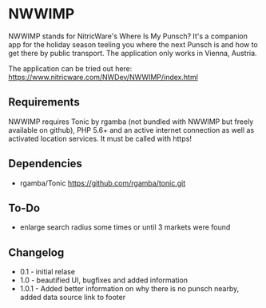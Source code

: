 # NWWIMP

NWWIMP stands for NitricWare's Where Is My Punsch? It's a companion app for the holiday season teeling you where the next Punsch is and how to get there by public transport. The application only works in Vienna, Austria.

The application can be tried out here: https://www.nitricware.com/NWDev/NWWIMP/index.html

## Requirements

NWWIMP requires Tonic by rgamba (not bundled with NWWIMP but freely available on github), PHP 5.6+ and an active internet connection as well as activated location services. It must be called with https!

## Dependencies

* rgamba/Tonic https://github.com/rgamba/tonic.git

## To-Do

* enlarge search radius some times or until 3 markets were found

## Changelog

* 0.1 - initial relase
* 1.0 - beautified UI, bugfixes and added information
* 1.0.1 - Added better information on why there is no punsch nearby, added data source link to footer
